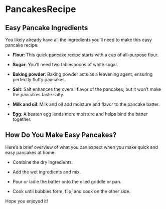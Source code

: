 # PancakesRecipe

## Easy Pancake Ingredients

You likely already have all the ingredients you’ll need to make this easy pancake recipe: 


- **Flour**: This quick pancake recipe starts with a cup of all-purpose flour. 

- **Sugar**: You’ll need two tablespoons of white sugar. 

- **Baking powder**: Baking powder acts as a leavening agent, ensuring perfectly fluffy pancakes.

- **Salt**: Salt enhances the overall flavor of the pancakes, but it won’t make the pancakes taste salty. 

- **Milk and oil**: Milk and oil add moisture and flavor to the pancake batter. 

- **Egg**: A beaten egg lends more moisture and helps bind the batter together. 




## How Do You Make Easy Pancakes? 


Here’s a brief overview of what you can expect when you make quick and easy pancakes at home: 

- Combine the dry ingredients.

- Add the wet ingredients and mix. 

- Pour or ladle the batter onto the oiled griddle or pan. 

- Cook until bubbles form, flip, and cook on the other side. 


Hope you enjoyed it!